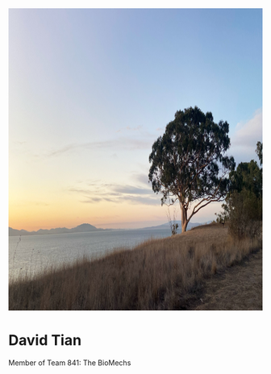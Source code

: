 <img src="images/IMG_1307.jpg" height=600 width=2000/>

# David Tian

Member of Team 841: The BioMechs